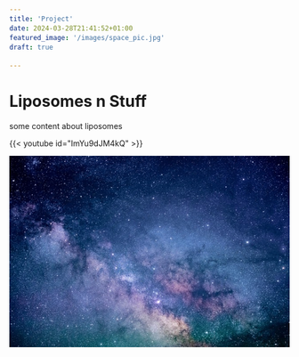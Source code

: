 ```yaml
---
title: 'Project'
date: 2024-03-28T21:41:52+01:00
featured_image: '/images/space_pic.jpg'
draft: true

---
```


# Liposomes n Stuff

some content about liposomes

{{< youtube id="ImYu9dJM4kQ" >}}

![more space](project_space.jpg)

